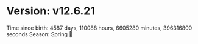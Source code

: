 # Version: v12.6.21
Time since birth: 4587 days, 110088 hours, 6605280 minutes, 396316800 seconds
Season: Spring 🌸

